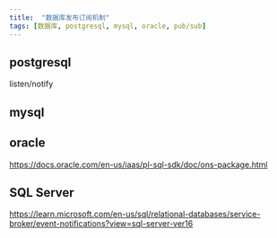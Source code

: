 ```yaml
---
title:  "数据库发布订阅机制"
tags: [数据库, postgresql, mysql, oracle, pub/sub]
---
```


## postgresql

listen/notify

## mysql

## oracle

https://docs.oracle.com/en-us/iaas/pl-sql-sdk/doc/ons-package.html

## SQL Server

https://learn.microsoft.com/en-us/sql/relational-databases/service-broker/event-notifications?view=sql-server-ver16
